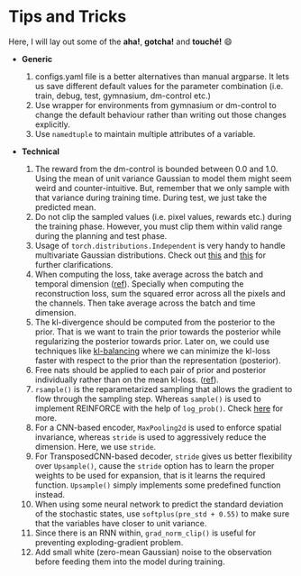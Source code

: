 # Tips and Tricks

Here, I will lay out some of the **aha!**, **gotcha!** and **touché!** :smile:

- **Generic**
   1. configs.yaml file is a better alternatives than manual argparse. 
   It lets us save different default values for the parameter combination (i.e. train, debug, test, gymnasium, dm-control etc.)
   2. Use wrapper for environments from gymnasium or dm-control to change the default behaviour rather 
   than writing out those changes explicitly.
   3. Use `namedtuple` to maintain multiple attributes of a variable.


- **Technical**
   1. The reward from the dm-control is bounded between 0.0 and 1.0. 
   Using the mean of unit variance Gaussian to model them might seem weird and counter-intuitive.
   But, remember that we only sample with that variance during training time. During test, we just take the predicted mean.
   2. Do not clip the sampled values (i.e. pixel values, rewards etc.) during the training phase. 
   However, you must clip them within valid range during the planning and test phase.
   3. Usage of `torch.distributions.Independent` is very handy to handle multivariate Gaussian distributions. 
   Check out [this](https://bochang.me/blog/posts/pytorch-distributions/) 
   and [this](https://pytorch.org/docs/stable/distributions.html#independent) for further clarifications.
   4. When computing the loss, take average across the batch and temporal dimension
   ([ref](https://github.com/google-research/planet/issues/28#issuecomment-487433102)). 
   Specially when computing the reconstruction loss, sum the squared error across all the pixels and the channels. 
   Then take average across the batch and time dimension.
   5. The kl-divergence should be computed from the posterior to the prior. 
   That is we want to train the prior towards the posterior while regularizing the posterior towards prior.
   Later on, we could use techniques like [kl-balancing](https://arxiv.org/pdf/2010.02193.pdf) 
   where we can minimize the kl-loss faster with respect to the prior than the representation (posterior).
   6. Free nats should be applied to each pair of prior and posterior individually rather than on the mean kl-loss.
   ([ref](https://github.com/google-research/planet/issues/28#issuecomment-487373263)).
   7. `rsample()` is the reparametarized sampling that allows the gradient to flow through the sampling step. 
   Whereas `sample()` is used to implement REINFORCE with the help of `log_prob()`. 
   Check [here](https://pytorch.org/docs/stable/distributions.html#score-function) for more.
   8. For a CNN-based encoder, `MaxPooling2d` is used to enforce spatial invariance, 
   whereas `stride` is used to aggressively reduce the dimension. Here, we use `stride`.
   9. For TransposedCNN-based decoder, `stride` gives us better flexibility over `Upsample()`, 
   cause the `stride` option has to learn the proper weights to be used for expansion, that is it learns the required function. 
   `Upsample()` simply implements some predefined function instead.
   10. When using some neural network to predict the standard deviation of the stochastic states, 
   use `softplus(pre_std + 0.55)` to make sure that the variables have closer to unit variance.
   11. Since there is an RNN within, `grad_norm_clip()` is useful for preventing exploding-gradient problem.
   12. Add small white (zero-mean Gaussian) noise to the observation before feeding them into the model during training.